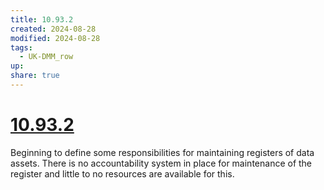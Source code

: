 ```yaml
---
title: 10.93.2
created: 2024-08-28
modified: 2024-08-28
tags:
  - UK-DMM_row
up: 
share: true
---
```

# [10.93.2](10.93.2.md)

Beginning to define some responsibilities for maintaining registers of data assets. There is no accountability system in place for maintenance of the register and little to no resources are available for this.
